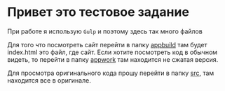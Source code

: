 # Привет это тестовое задание

При работе я использую `Gulp` и поэтому здесь так много файлов

Для того что посмотреть сайт перейти в папку [appbuild](./appbuild) там будет index.html это файл, где сайт.
Если хотите посмотреть код в обычном видеть, то перейти в папку [appwork](./appwork) там находится не сжатая версия.

Для просмотра оригинального кода прошу перейти в папку [src](./src), там находится все в оригинале.
